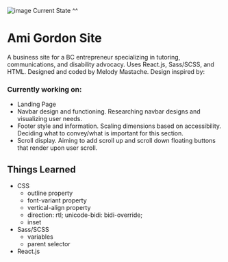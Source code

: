 ![image](https://user-images.githubusercontent.com/16945557/120545447-a980f180-c3bc-11eb-9957-cf98d2e9d88d.png)
Current State ^^

# Ami Gordon Site
A business site for a BC entrepreneur specializing in tutoring, communications, and disability advocacy. Uses React.js, Sass/SCSS, and HTML.
Designed and coded by Melody Mastache. Design inspired by: 

### Currently working on:
- Landing Page
- Navbar design and functioning. Researching navbar designs and visualizing user needs.
- Footer style and information. Scaling dimensions based on accessibility. Deciding what to convey/what is important for this section.
- Scroll display. Aiming to add scroll up and scroll down floating buttons that render upon user scroll.

## Things Learned
- CSS 
  - outline property
  - font-variant property
  - vertical-align property
  - direction: rtl; unicode-bidi: bidi-override;
  - inset
- Sass/SCSS
  - variables
  - parent selector
- React.js
